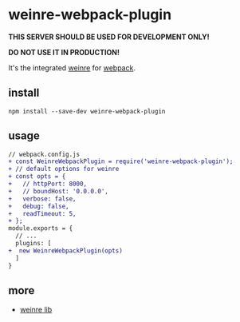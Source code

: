 # weinre-webpack-plugin

**THIS SERVER SHOULD BE USED FOR DEVELOPMENT ONLY!**

**DO NOT USE IT IN PRODUCTION!**

It's the integrated [weinre](https://developer.mozilla.org/zh-CN/docs/Archive/B2G_OS/Platform/Gaia/Weinre%E8%BF%9C%E7%A8%8B%E8%B0%83%E8%AF%95%E5%B7%A5%E5%85%B7) for [webpack](https://webpack.js.org/).

## install

    npm install --save-dev weinre-webpack-plugin

## usage

```diff
// webpack.config.js
+ const WeinreWebpackPlugin = require('weinre-webpack-plugin');
+ // default options for weinre
+ const opts = {
+   // httpPort: 8000,
+   // boundHost: '0.0.0.0',
+   verbose: false,
+   debug: false,
+   readTimeout: 5,
+ };
module.exports = {
  // ...
  plugins: [
+  new WeinreWebpackPlugin(opts)
  ]
}

```


## more

* [weinre lib](https://www.npmjs.com/package/weinre)
